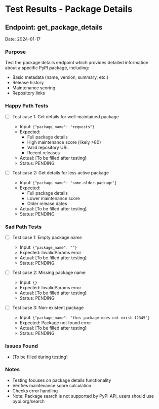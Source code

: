 # Test Results - Package Details

## Endpoint: get_package_details
Date: 2024-01-17

### Purpose
Test the package details endpoint which provides detailed information about a specific PyPI package, including:
- Basic metadata (name, version, summary, etc.)
- Release history
- Maintenance scoring
- Repository links

### Happy Path Tests
- [ ] Test case 1: Get details for well-maintained package
  - Input: `{"package_name": "requests"}`
  - Expected:
    - Full package details
    - High maintenance score (likely >80)
    - Valid repository URL
    - Recent releases
  - Actual: [To be filled after testing]
  - Status: PENDING

- [ ] Test case 2: Get details for less active package
  - Input: `{"package_name": "some-older-package"}`
  - Expected:
    - Full package details
    - Lower maintenance score
    - Older release dates
  - Actual: [To be filled after testing]
  - Status: PENDING

### Sad Path Tests
- [ ] Test case 1: Empty package name
  - Input: `{"package_name": ""}`
  - Expected: InvalidParams error
  - Actual: [To be filled after testing]
  - Status: PENDING

- [ ] Test case 2: Missing package name
  - Input: `{}`
  - Expected: InvalidParams error
  - Actual: [To be filled after testing]
  - Status: PENDING

- [ ] Test case 3: Non-existent package
  - Input: `{"package_name": "this-package-does-not-exist-12345"}`
  - Expected: Package not found error
  - Actual: [To be filled after testing]
  - Status: PENDING

### Issues Found
- [To be filled during testing]

### Notes
- Testing focuses on package details functionality
- Verifies maintenance score calculation
- Checks error handling
- Note: Package search is not supported by PyPI API, users should use pypi.org/search
